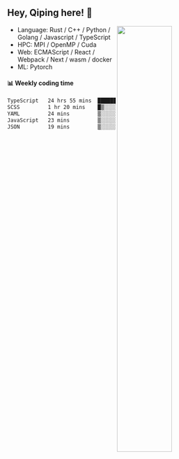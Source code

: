 

## Hey, Qiping here! :wave:

[<img align="right" width="50%" src="https://github-readme-stats.vercel.app/api?username=ppppqp&theme=dark&show_icons=true">](https://metrics.lecoq.io/ppppqp?template=classic)



-   Language: Rust / C++ / Python / Golang / Javascript / TypeScript
-   HPC: MPI / OpenMP / Cuda
-   Web: ECMAScript / React / Webpack / Next / wasm / docker
-   ML: Pytorch



#### :bar_chart: Weekly coding time

<!--START_SECTION:waka-->

```txt
TypeScript   24 hrs 55 mins  ██████████████████████▓░░   90.02 %
SCSS         1 hr 20 mins    █▒░░░░░░░░░░░░░░░░░░░░░░░   04.83 %
YAML         24 mins         ▒░░░░░░░░░░░░░░░░░░░░░░░░   01.48 %
JavaScript   23 mins         ▒░░░░░░░░░░░░░░░░░░░░░░░░   01.44 %
JSON         19 mins         ▒░░░░░░░░░░░░░░░░░░░░░░░░   01.20 %
```

<!--END_SECTION:waka-->
